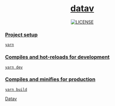 <h1 align="center"><a href="http://datav.jiaminghi.com">datav</a></h1>

<p align="center">
    <a href="https://github.com/xiaonian0430/datav/blob/master/LICENSE"><img src="https://github.com/xiaonian0430/datav/blob/master/license.svg" alt="LICENSE" />
</p>

### Project setup

```shell
yarn
```

### Compiles and hot-reloads for development

```shell
yarn dev
```

### Compiles and minifies for production

```shell
yarn build
```

[Datav](https://github.com/DataV-Team/Datav)